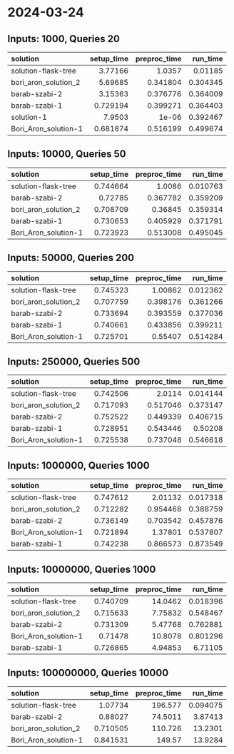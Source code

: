 # 2024-03-24

## Inputs: 1000, Queries 20

| solution             |   setup_time |   preproc_time |   run_time |
|:---------------------|-------------:|---------------:|-----------:|
| solution-flask-tree  |     3.77166  |       1.0357   |   0.01185  |
| bori_aron_solution_2 |     5.69685  |       0.341804 |   0.304345 |
| barab-szabi-2        |     3.15363  |       0.376776 |   0.364009 |
| barab-szabi-1        |     0.729194 |       0.399271 |   0.364403 |
| solution-1           |     7.9503   |       1e-06    |   0.392467 |
| Bori_Aron_solution-1 |     0.681874 |       0.516199 |   0.499674 |

## Inputs: 10000, Queries 50

| solution             |   setup_time |   preproc_time |   run_time |
|:---------------------|-------------:|---------------:|-----------:|
| solution-flask-tree  |     0.744664 |       1.0086   |   0.010763 |
| barab-szabi-2        |     0.72785  |       0.367782 |   0.359209 |
| bori_aron_solution_2 |     0.708709 |       0.36845  |   0.359314 |
| barab-szabi-1        |     0.730653 |       0.405929 |   0.371791 |
| Bori_Aron_solution-1 |     0.723923 |       0.513008 |   0.495045 |

## Inputs: 50000, Queries 200

| solution             |   setup_time |   preproc_time |   run_time |
|:---------------------|-------------:|---------------:|-----------:|
| solution-flask-tree  |     0.745323 |       1.00862  |   0.012362 |
| bori_aron_solution_2 |     0.707759 |       0.398176 |   0.361266 |
| barab-szabi-2        |     0.733694 |       0.393559 |   0.377036 |
| barab-szabi-1        |     0.740661 |       0.433856 |   0.399211 |
| Bori_Aron_solution-1 |     0.725701 |       0.55407  |   0.514284 |

## Inputs: 250000, Queries 500

| solution             |   setup_time |   preproc_time |   run_time |
|:---------------------|-------------:|---------------:|-----------:|
| solution-flask-tree  |     0.742506 |       2.0114   |   0.014144 |
| bori_aron_solution_2 |     0.717093 |       0.517046 |   0.373147 |
| barab-szabi-2        |     0.752522 |       0.449339 |   0.406715 |
| barab-szabi-1        |     0.728951 |       0.543446 |   0.50208  |
| Bori_Aron_solution-1 |     0.725538 |       0.737048 |   0.546618 |

## Inputs: 1000000, Queries 1000

| solution             |   setup_time |   preproc_time |   run_time |
|:---------------------|-------------:|---------------:|-----------:|
| solution-flask-tree  |     0.747612 |       2.01132  |   0.017318 |
| bori_aron_solution_2 |     0.712282 |       0.954468 |   0.388759 |
| barab-szabi-2        |     0.736149 |       0.703542 |   0.457876 |
| Bori_Aron_solution-1 |     0.721894 |       1.37801  |   0.537807 |
| barab-szabi-1        |     0.742238 |       0.866573 |   0.873549 |

## Inputs: 10000000, Queries 1000

| solution             |   setup_time |   preproc_time |   run_time |
|:---------------------|-------------:|---------------:|-----------:|
| solution-flask-tree  |     0.740709 |       14.0462  |   0.018396 |
| bori_aron_solution_2 |     0.715633 |        7.75832 |   0.548467 |
| barab-szabi-2        |     0.731309 |        5.47768 |   0.762881 |
| Bori_Aron_solution-1 |     0.71478  |       10.8078  |   0.801296 |
| barab-szabi-1        |     0.726865 |        4.94853 |   6.71105  |

## Inputs: 100000000, Queries 10000

| solution             |   setup_time |   preproc_time |   run_time |
|:---------------------|-------------:|---------------:|-----------:|
| solution-flask-tree  |     1.07734  |       196.577  |   0.094075 |
| barab-szabi-2        |     0.88027  |        74.5011 |   3.87413  |
| bori_aron_solution_2 |     0.710505 |       110.726  |  13.2301   |
| Bori_Aron_solution-1 |     0.841531 |       149.57   |  13.9284   |